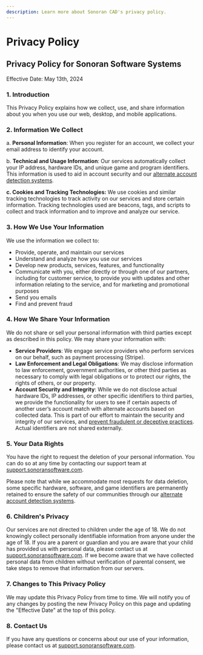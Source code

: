 ```yaml
---
description: Learn more about Sonoran CAD's privacy policy.
---
```


# Privacy Policy

## **Privacy Policy for Sonoran Software Systems**

Effective Date: May 13th, 2024

### **1. Introduction**

This Privacy Policy explains how we collect, use, and share information about you when you use our web, desktop, and mobile applications.

### **2. Information We Collect**

a. **Personal Information**: When you register for an account, we collect your email address to identify your account.

b. **Technical and Usage Information**: Our services automatically collect your IP address, hardware IDs, and unique game and program identifiers. This information is used to aid in account security and our [alternate account detection systems](https://sonoran.link/oWGfTkf7).

**c. Cookies and Tracking Technologies:** We use cookies and similar tracking technologies to track activity on our services and store certain information. Tracking technologies used are beacons, tags, and scripts to collect and track information and to improve and analyze our service.

### **3. How We Use Your Information**

We use the information we collect to:

* Provide, operate, and maintain our services
* Understand and analyze how you use our services
* Develop new products, services, features, and functionality
* Communicate with you, either directly or through one of our partners, including for customer service, to provide you with updates and other information relating to the service, and for marketing and promotional purposes
* Send you emails
* Find and prevent fraud

### **4. How We Share Your Information**

We do not share or sell your personal information with third parties except as described in this policy. We may share your information with:

* **Service Providers**: We engage service providers who perform services on our behalf, such as payment processing (Stripe).
* **Law Enforcement and Legal Obligations**: We may disclose information to law enforcement, government authorities, or other third parties as necessary to comply with legal obligations or to protect our rights, the rights of others, or our property.
* **Account Security and Integrity**: While we do not disclose actual hardware IDs, IP addresses, or other specific identifiers to third parties, we provide the functionality for users to see if certain aspects of another user’s account match with alternate accounts based on collected data. This is part of our effort to maintain the security and integrity of our services, and [prevent fraudulent or deceptive practices](https://sonoran.link/oWGfTkf7). Actual identifiers are not shared externally.

### **5. Your Data Rights**

You have the right to request the deletion of your personal information. You can do so at any time by contacting our support team at [support.sonoransoftware.com](https://support.sonoransoftware.com).

Please note that while we accommodate most requests for data deletion, some specific hardware, software, and game identifiers are permanently retained to ensure the safety of our communities through our [alternate account detection systems](https://sonoran.link/oWGfTkf7).

### **6. Children's Privacy**

Our services are not directed to children under the age of 18. We do not knowingly collect personally identifiable information from anyone under the age of 18. If you are a parent or guardian and you are aware that your child has provided us with personal data, please contact us at [support.sonoransoftware.com](https://support.sonoransoftware.com). If we become aware that we have collected personal data from children without verification of parental consent, we take steps to remove that information from our servers.

### **7. Changes to This Privacy Policy**

We may update this Privacy Policy from time to time. We will notify you of any changes by posting the new Privacy Policy on this page and updating the "Effective Date" at the top of this policy.

### **8. Contact Us**

If you have any questions or concerns about our use of your information, please contact us at [support.sonoransoftware.com](https://support.sonoransoftware.com).
